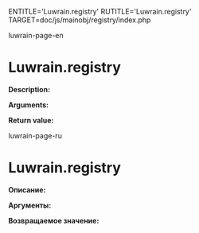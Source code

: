 
ENTITLE='Luwrain.registry'
RUTITLE='Luwrain.registry'
TARGET=doc/js/mainobj/registry/index.php

luwrain-page-en

# Luwrain.registry

__Description:__

__Arguments:__

__Return value:__


luwrain-page-ru

# Luwrain.registry 

__Описание:__

__Аргументы:__

__Возвращаемое значение:__

